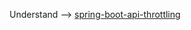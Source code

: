 Understand --> [spring-boot-api-throttling](https://github.com/pablocloud/spring-boot-api-throttling)
